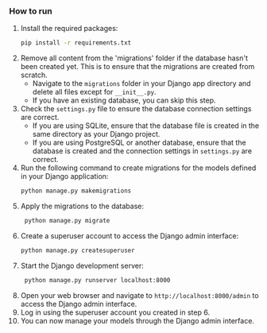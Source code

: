 ### How to run
1. Install the required packages:
   ```bash
   pip install -r requirements.txt
   ```
2. Remove all content from the 'migrations' folder if the database hasn't been created yet. This is to ensure that the migrations are created from scratch.
   - Navigate to the `migrations` folder in your Django app directory and delete all files except for `__init__.py`.
   - If you have an existing database, you can skip this step.
3. Check the `settings.py` file to ensure the database connection settings are correct.
   - If you are using SQLite, ensure that the database file is created in the same directory as your Django project.
   - If you are using PostgreSQL or another database, ensure that the database is created and the connection settings in `settings.py` are correct.
4. Run the following command to create migrations for the models defined in your Django application:
   ```bash
   python manage.py makemigrations
   ```
5. Apply the migrations to the database:
   ```bash
    python manage.py migrate
    ```
6. Create a superuser account to access the Django admin interface:
   ```bash
   python manage.py createsuperuser
   ```
7. Start the Django development server:
   ```bash
    python manage.py runserver localhost:8000
    ```
8. Open your web browser and navigate to `http://localhost:8000/admin` to access the Django admin interface.
9. Log in using the superuser account you created in step 6.
10. You can now manage your models through the Django admin interface.